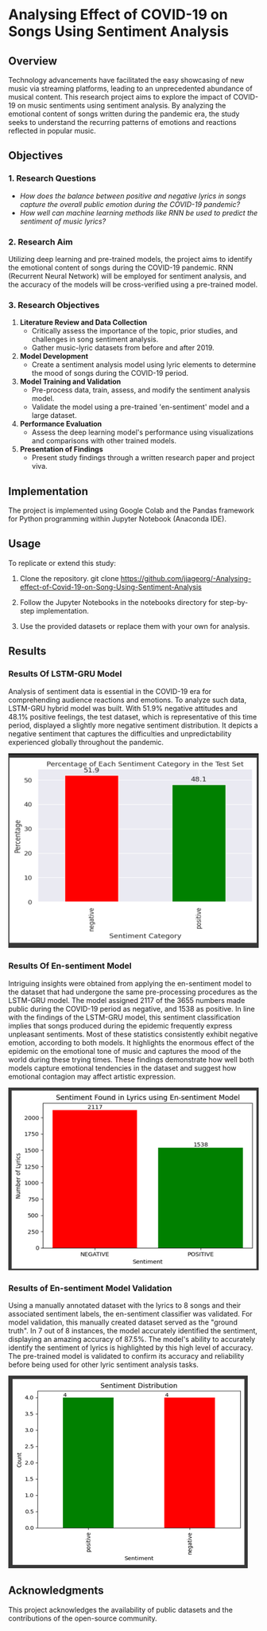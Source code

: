 # **Analysing Effect of COVID-19 on Songs Using Sentiment Analysis**

## **Overview**
Technology advancements have facilitated the easy showcasing of new music via streaming platforms, leading to an unprecedented abundance of musical content. This research project aims to explore the impact of COVID-19 on music sentiments using sentiment analysis. By analyzing the emotional content of songs written during the pandemic era, the study seeks to understand the recurring patterns of emotions and reactions reflected in popular music.

## **Objectives**
### **1. Research Questions**
- *How does the balance between positive and negative lyrics in songs capture the overall public emotion during the COVID-19 pandemic?*
- *How well can machine learning methods like RNN be used to predict the sentiment of music lyrics?*

### **2. Research Aim**
Utilizing deep learning and pre-trained models, the project aims to identify the emotional content of songs during the COVID-19 pandemic. RNN (Recurrent Neural Network) will be employed for sentiment analysis, and the accuracy of the models will be cross-verified using a pre-trained model.

### **3. Research Objectives**
1. **Literature Review and Data Collection**
   - Critically assess the importance of the topic, prior studies, and challenges in song sentiment analysis.
   - Gather music-lyric datasets from before and after 2019.
2. **Model Development**
   - Create a sentiment analysis model using lyric elements to determine the mood of songs during the COVID-19 period.
3. **Model Training and Validation**
   - Pre-process data, train, assess, and modify the sentiment analysis model.
   - Validate the model using a pre-trained 'en-sentiment' model and a large dataset.
4. **Performance Evaluation**
   - Assess the deep learning model's performance using visualizations and comparisons with other trained models.
5. **Presentation of Findings**
   - Present study findings through a written research paper and project viva.

## **Implementation**
The project is implemented using Google Colab and the Pandas framework for Python programming within Jupyter Notebook (Anaconda IDE).

## **Usage**
To replicate or extend this study:
1. Clone the repository.
git clone https://github.com/jiageorg/-Analysing-effect-of-Covid-19-on-Song-Using-Sentiment-Analysis

2. Follow the Jupyter Notebooks in the notebooks directory for step-by-step implementation.
3. Use the provided datasets or replace them with your own for analysis.

## **Results**
### **Results Of LSTM-GRU Model**
Analysis of sentiment data is essential in the COVID-19 era for comprehending audience reactions and emotions. To analyze such data, LSTM-GRU hybrid model was built. With 51.9% negative attitudes and 48.1% positive feelings, the test dataset, which is representative of this time period, displayed a slightly more negative sentiment distribution. It depicts a negative sentiment that captures the difficulties and unpredictability experienced globally throughout the pandemic.

![Percentage of each sentiment category in the test set of LSTM-GRU model.](https://github.com/jiageorg/-Analysing-effect-of-Covid-19-on-Song-Using-Sentiment-Analysis/blob/master/result1.png)

### **Results Of En-sentiment Model**
Intriguing insights were obtained from applying the en-sentiment model to the dataset that had undergone the same pre-processing procedures as the LSTM-GRU model. The model assigned 2117 of the 3655 numbers made public during the COVID-19 period as negative, and 1538 as positive. In line with the findings of the LSTM-GRU model, this sentiment classification implies that songs produced during the epidemic frequently express unpleasant sentiments. Most of these statistics consistently exhibit negative emotion, according to both models. It highlights the enormous effect of the epidemic on the emotional tone of music and captures the mood of the world during these trying times. These findings demonstrate how well both models capture emotional tendencies in the dataset and suggest how emotional contagion may affect artistic expression.

![Distribution of each sentiment category by en-sentiment model](https://github.com/jiageorg/-Analysing-effect-of-Covid-19-on-Song-Using-Sentiment-Analysis/blob/master/git1.png)
### **Results of En-sentiment Model Validation**
Using a manually annotated dataset with the lyrics to 8 songs and their associated sentiment labels, the en-sentiment classifier was validated. For model validation, this manually created dataset served as the "ground truth". In 7 out of 8 instances, the model accurately identified the sentiment, displaying an amazing accuracy of 87.5%. The model's ability to accurately identify the sentiment of lyrics is highlighted by this high level of accuracy. The pre-trained model is validated to confirm its accuracy and reliability before being used for other lyric sentiment analysis tasks.

![Sentiment distribution after the validation of en-sentiment model](https://github.com/jiageorg/-Analysing-effect-of-Covid-19-on-Song-Using-Sentiment-Analysis/blob/master/git2.png)
## **Acknowledgments**
This project acknowledges the availability of public datasets and the contributions of the open-source community.
